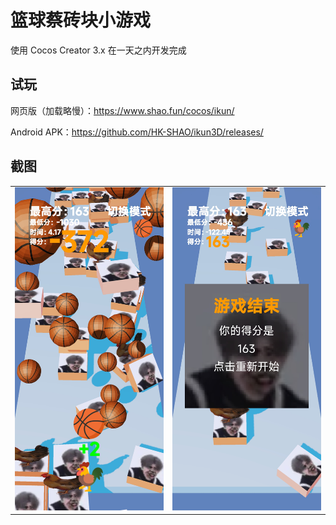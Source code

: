 # 篮球蔡砖块小游戏

使用 Cocos Creator 3.x 在一天之内开发完成

##  试玩
网页版（加载略慢）：https://www.shao.fun/cocos/ikun/  

Android APK：https://github.com/HK-SHAO/ikun3D/releases/

## 截图

<div>
<table><tr>
<td><img src="./doc/image/Screenshot_com.shao.ikun.jpg"></td>
<td><img src="./doc/image/Screenshot_com.shao.ikun_2.jpg"></td>
</tr></table>
</div>